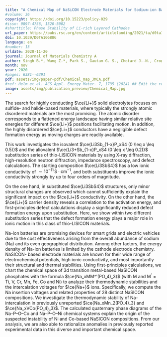 ```yaml
---
title: "A Chemical Map of NaSiCON Electrode Materials for Sodium-ion Batteries"
#volume: 36
copyright: https://doi.org/10.15223/policy-029
#issn: 0897-4756, 1520-5002
#shorttitle: Phase Stability of Li-rich Layered Cathodes
url_paper: https://pubs.rsc.org/en/content/articlelanding/2021/ta/d0ta10688g
doi: 10.1039/D0TA10688G
language: en
#number: 13
urldate: 2020-11-20
journal: Journal of Materials Chemistry A
author: Singh B.*, Wang Z.*, Park S., Gautam G. S., Chotard J.-N., Croguennec L., Carlier D., Cheetham A. K., Masquelier C. and Canepa P.
month: nov
year: 2020
#pages: 6381--6391
pdf: assets/img/paper-pdf/Chemical_map_JMCA.pdf
#ref: Helm et al. ACS Appl. Energy Mater. 7, 1735 (2024) ## Edit the reference to yours
image: assets/img/publication_preview/Chemical_Map.jpg
---
```


The search for highly conducting $\ce{Li+}$ solid electrolytes focuses on sulfide- and halide-based materials, where typically the strongly atomic disordered materials are the most promising. The atomic disorder corresponds to a flattened energy landscape having similar relative site energies for different $\ce{Li+}$ positions facilitating motion. In addition, the highly disordered $\ce{Li+}$ conductors have a negligible defect formation energy as moving charges are readily available. 

This work investigates the isovalent $\ce{Li3Sb_{1-x}P_xS4 (0 \leq x \leq 0.5)}$ and the aliovalent $\ce{Li3+Sb_{1-x}P_xS4 (0 \leq x \leq 0.2)}$ substitution series of thio-LISICON materials by using X-ray diffraction, high-resolution neutron diffraction, impedance spectroscopy, and defect calculations. The starting composition $\ce{Li3SbS4}$ has a low ionic conductivity of $\sim 10^{-11} \, \mathrm{S \cdot cm^{-1}}$, and both substituents improve the ionic conductivity strongly by up to four orders of magnitude. 

On the one hand, in substituted $\ce{Li3SbS4}$ structures, only minor structural changes are observed which cannot sufficiently explain the significant impact on the $\ce{Li+}$ conductivity. On the other hand, the $\ce{Li+}$ carrier density reveals a correlation to the activation energy, and first-principles defect calculations display a significantly reduced defect formation energy upon substitution. Here, we show within two different substitution series that the defect formation energy plays a major role in ionic motion in this class of thio-LISICON materials.



Na-ion batteries are promising devices for smart grids and electric vehicles due to the cost effectiveness arising from the overall abundance of sodium (Na) and its even geographical distribution. Among other factors, the energy density of Na-ion batteries is limited by the cathode electrode chemistry. NaSICON- based electrode materials are known for their wide range of electrochemical potentials, high ionic conductivity, and most importantly their structural and thermal stabilities. Using first-principles calculations, we chart the chemical space of 3d transition metal-based NaSICON phosphates with the formula $\ce{Na_xMM^'(PO_4)_3}$ (with M and M<sup>'</sup> = Ti, V, Cr, Mn, Fe, Co and Ni) to analyze their thermodynamic stabilities and the intercalation voltages for $\ce{Na+}$ ions. Specifically, we compute the Na insertion voltages and related properties of 28 distinct NaSICON compositions. We investigate the thermodynamic stability of Na-intercalation in previously unreported $\ce{Na_xMn_2(PO_4)_3} and $\ce{Na_xVCo(PO_4)_3}$. The calculated quaternary phase diagrams of the Na–P–O–Co and Na–P–O–Ni chemical systems explain the origin of the suspected instability of Ni and Co-based NaSICON compositions. From our analysis, we are also able to rationalize anomalies in previously reported experimental data in this diverse and important chemical space.
